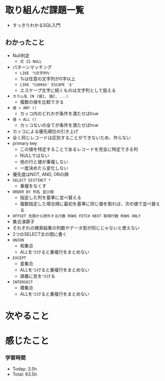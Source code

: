# 取り組んだ課題一覧
- すっきりわかるSQL入門
## わかったこと
- Null判定
  - `式 IS NULL`
- パターンマッチング
  - `LIKE '%文字列%'`
  - %は任意の文字列が0字以上
  - `LIKE '%100$%' ESCAPE '$'`
  - エスケープ文字に続くものは文字列として扱える
- `カラム名 IN (値1, 値2, ...)`
  - 複数の値を比較できる
- `値 < ANY ()`
  - カッコ内のどれかが条件を満たせばtrue
- `値 < ALL ()`
  - カッコないの全てが条件を満たせばtrue
- カッコによる優先順位の引き上げ
- 全く同じレコードは区別することができないため、作らない
- primary key
  - この値を特定することであるレコードを完全に特定できる列
  - NULLではない
  - 他の行と値が重複しない
  - 一度決めたら変化しない
- 優先度はNOT, AND, ORの順
- `SELECT DISTINCT *`
  - 重複をなくす
- `ORDER BY 列名 並び順`
  - 指定した列を基準に並べ替える
  - 複数指定した場合順に最初を基準に同じ値を取れば、次の値で並べ替える
- `OFFSET 先頭から除外する行数 ROWS FETCH NEXT 取得行数 ROWS ONLY`
- 集合演算子
- それぞれの検索結果の列数やデータ型が同じじゃないと使えない
- 2つのSELECT文の間に書く
- `UNION`
  - 和集合
  - ALLをつけると重複行をまとめない
- `EXCEPT`
  - 差集合
  - ALLをつけると重複行をまとめない
  - 順番に気をつける
- `INTERSECT`
  - 積集合
  - ALLをつけると重複行をまとめない



# 次やること

# 感じたこと



### 学習時間
- Today: 3.5h 
- Total: 63.5h